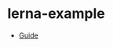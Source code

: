 # lerna-example

- [Guide](https://2woongjae.notion.site/lerna-example-081d2a9b81984f138f37ef37668e3529)
